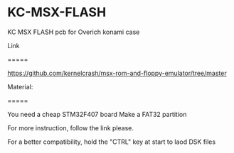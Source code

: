# KC-MSX-FLASH
KC MSX FLASH pcb for Overich konami case

Link

=====

https://github.com/kernelcrash/msx-rom-and-floppy-emulator/tree/master


Material:

=====

You need a cheap STM32F407 board
Make a FAT32 partition

For more instruction, follow the link please.

For a better compatibility, hold the "CTRL" key at start to laod DSK files

